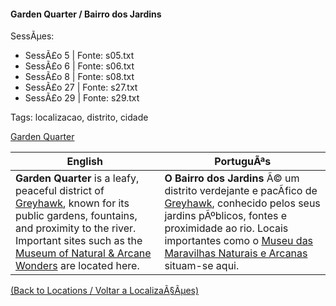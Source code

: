 ﻿
#### Garden Quarter / Bairro dos Jardins

SessÃµes:  
- SessÃ£o 5 | Fonte: s05.txt  
- SessÃ£o 6 | Fonte: s06.txt  
- SessÃ£o 8 | Fonte: s08.txt  
- SessÃ£o 27 | Fonte: s27.txt  
- SessÃ£o 29 | Fonte: s29.txt  

Tags: localizacao, distrito, cidade

[Garden Quarter](garden_quarter.png)

| English | PortuguÃªs |
|---------|-----------|
| **Garden Quarter** is a leafy, peaceful district of [Greyhawk](cidade_de_greyhawk.md), known for its public gardens, fountains, and proximity to the river. Important sites such as the [Museum of Natural & Arcane Wonders](museu_das_maravilhas.md) are located here. | **O Bairro dos Jardins** Ã© um distrito verdejante e pacÃ­fico de [Greyhawk](cidade_de_greyhawk.md), conhecido pelos seus jardins pÃºblicos, fontes e proximidade ao rio. Locais importantes como o [Museu das Maravilhas Naturais e Arcanas](museu_das_maravilhas.md) situam-se aqui. |

[(Back to Locations / Voltar a LocalizaÃ§Ãµes)](localizacoes.md)


























